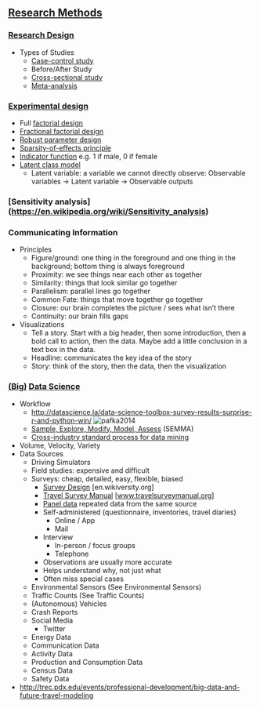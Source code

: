 ## [Research Methods](https://en.wikipedia.org/wiki/Research#Research_methods)

### [Research Design](https://en.wikipedia.org/wiki/Research_design)

* Types of Studies
  * [Case-control study](https://en.wikipedia.org/wiki/Case-control_study)
  * Before/After Study
  * [Cross-sectional study](https://en.wikipedia.org/wiki/Cross-sectional_study)
  * [Meta-analysis](https://en.wikipedia.org/wiki/Meta-analysis)
  
### [Experimental design](https://en.wikipedia.org/wiki/Design_of_experiments)
* Full [factorial design](https://en.wikipedia.org/wiki/Factorial_experiment)
* [Fractional factorial design](https://en.wikipedia.org/wiki/Fractional_factorial_design)
* [Robust parameter design](https://en.wikipedia.org/wiki/Robust_parameter_design)
* [Sparsity-of-effects principle](https://en.wikipedia.org/wiki/Sparsity-of-effects_principle)
* [Indicator function](https://en.wikipedia.org/wiki/Indicator_function) e.g. 1 if male, 0 if female
* [Latent class model](https://en.wikipedia.org/wiki/Latent_class_model)
  * Latent variable: a variable we cannot directly observe: Observable variables -> Latent variable -> Observable outputs

### [Sensitivity analysis] (https://en.wikipedia.org/wiki/Sensitivity_analysis)

### Communicating Information

* Principles
  * Figure/ground: one thing in the foreground and one thing in the background; bottom thing is always foreground
  * Proximity: we see things near each other as together
  * Similarity: things that look similar go together
  * Parallelism: parallel lines go together
  * Common Fate: things that move together go together
  * Closure: our brain completes the picture / sees what isn’t there
  * Continuity: our brain fills gaps
* Visualizations
  * Tell a story. Start with a big header, then some introduction, then a bold call to action, then the data. Maybe add a little conclusion in a text box in the data. 
  * Headline: communicates the key idea of the story
  * Story: think of the story, then the data, then the visualization

### [(Big)](https://en.wikipedia.org/wiki/Big_data) [Data Science](https://en.wikipedia.org/wiki/Data_science)

* Workflow
  * http://datascience.la/data-science-toolbox-survey-results-surprise-r-and-python-win/
  ![pafka2014](http://datascience.la/wp-content/uploads/2014/09/data-science-workflow-szilard.png)
  * [Sample, Explore, Modify, Model, Assess](https://en.wikipedia.org/wiki/SEMMA) (SEMMA)
  * [Cross-industry standard process for data mining](https://en.wikipedia.org/wiki/Cross-industry_standard_process_for_data_mining)
* Volume, Velocity, Variety
* Data Sources
  * Driving Simulators
  * Field studies: expensive and difficult
  * Surveys: cheap, detailed, easy, flexible, biased
    * [Survey Design](https://en.wikiversity.org/wiki/Survey_design) [en.wikiversity.org]
    * [Travel Survey Manual](http://www.travelsurveymanual.org) [www.travelsurveymanual.org]
    * [Panel data](https://en.wikipedia.org/wiki/Panel_data) repeated data from the same source
    * Self-administered (questionnaire, inventories, travel diaries)
      * Online / App
      * Mail
    * Interview
      * In-person / focus groups
      * Telephone
    * Observations are usually more accurate
    * Helps understand why, not just what
    * Often miss special cases
  * Environmental Sensors (See Environmental Sensors)
  * Traffic Counts (See Traffic Counts)
  * (Autonomous) Vehicles
  * Crash Reports
  * Social Media
    * Twitter
  * Energy Data
  * Communication Data
  * Activity Data
  * Production and Consumption Data
  * Census Data
  * Safety Data
* http://trec.pdx.edu/events/professional-development/big-data-and-future-travel-modeling

